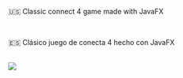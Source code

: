 <p> 🇺🇸 Classic connect 4 game made with JavaFX </p> </br>
<p> 🇪🇸 Clásico juego de conecta 4 hecho con JavaFX </p> </br>

<img src="https://m.media-amazon.com/images/I/81g30gJ6F8L._AC_SX425_.jpg">
